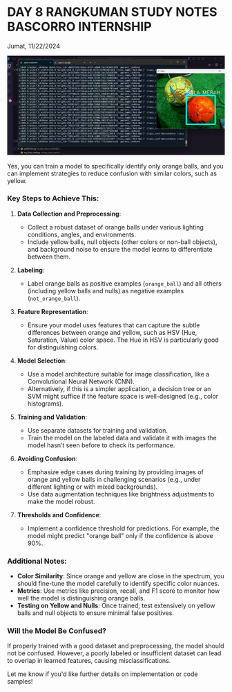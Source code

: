 # DAY 8 RANGKUMAN STUDY NOTES BASCORRO INTERNSHIP

Jumat, 11/22/2024

![alt text](image.png)

Yes, you can train a model to specifically identify only orange balls, and you can implement strategies to reduce confusion with similar colors, such as yellow.

### Key Steps to Achieve This:

1. **Data Collection and Preprocessing**:

   - Collect a robust dataset of orange balls under various lighting conditions, angles, and environments.
   - Include yellow balls, null objects (other colors or non-ball objects), and background noise to ensure the model learns to differentiate between them.

2. **Labeling**:

   - Label orange balls as positive examples (`orange_ball`) and all others (including yellow balls and nulls) as negative examples (`not_orange_ball`).

3. **Feature Representation**:

   - Ensure your model uses features that can capture the subtle differences between orange and yellow, such as HSV (Hue, Saturation, Value) color space. The Hue in HSV is particularly good for distinguishing colors.

4. **Model Selection**:

   - Use a model architecture suitable for image classification, like a Convolutional Neural Network (CNN).
   - Alternatively, if this is a simpler application, a decision tree or an SVM might suffice if the feature space is well-designed (e.g., color histograms).

5. **Training and Validation**:

   - Use separate datasets for training and validation.
   - Train the model on the labeled data and validate it with images the model hasn’t seen before to check its performance.

6. **Avoiding Confusion**:

   - Emphasize edge cases during training by providing images of orange and yellow balls in challenging scenarios (e.g., under different lighting or with mixed backgrounds).
   - Use data augmentation techniques like brightness adjustments to make the model robust.

7. **Thresholds and Confidence**:
   - Implement a confidence threshold for predictions. For example, the model might predict "orange ball" only if the confidence is above 90%.

### Additional Notes:

- **Color Similarity**: Since orange and yellow are close in the spectrum, you should fine-tune the model carefully to identify specific color nuances.
- **Metrics**: Use metrics like precision, recall, and F1 score to monitor how well the model is distinguishing orange balls.
- **Testing on Yellow and Nulls**: Once trained, test extensively on yellow balls and null objects to ensure minimal false positives.

### Will the Model Be Confused?

If properly trained with a good dataset and preprocessing, the model should not be confused. However, a poorly labeled or insufficient dataset can lead to overlap in learned features, causing misclassifications.

Let me know if you'd like further details on implementation or code samples!
